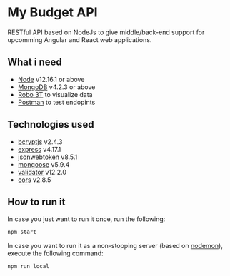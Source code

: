 # My Budget API
RESTful API based on NodeJs to give middle/back-end support for upcomming Angular and React web applications.

## What i need
- [Node](https://nodejs.org/en/download/) v12.16.1 or above
- [MongoDB](https://www.mongodb.com/download-center/community) v4.2.3 or above
- [Robo 3T](https://robomongo.org/download) to visualize data
- [Postman](https://www.postman.com/downloads/) to test endopints

## Technologies used
- [bcryptjs](https://www.npmjs.com/package/bcryptjs) v2.4.3
- [express](https://www.npmjs.com/package/express) v4.17.1
- [jsonwebtoken](https://www.npmjs.com/package/jsonwebtoken) v8.5.1
- [mongoose](https://www.npmjs.com/package/mongoose) v5.9.4
- [validator](https://www.npmjs.com/package/validator) v12.2.0
- [cors](https://www.npmjs.com/package/cors) v2.8.5

## How to run it
In case you just want to run it once, run the following:
```sh
npm start
```
In case you want to run it as a non-stopping server (based on [nodemon](https://www.npmjs.com/package/nodemon)), execute the following command:
```sh
npm run local
```